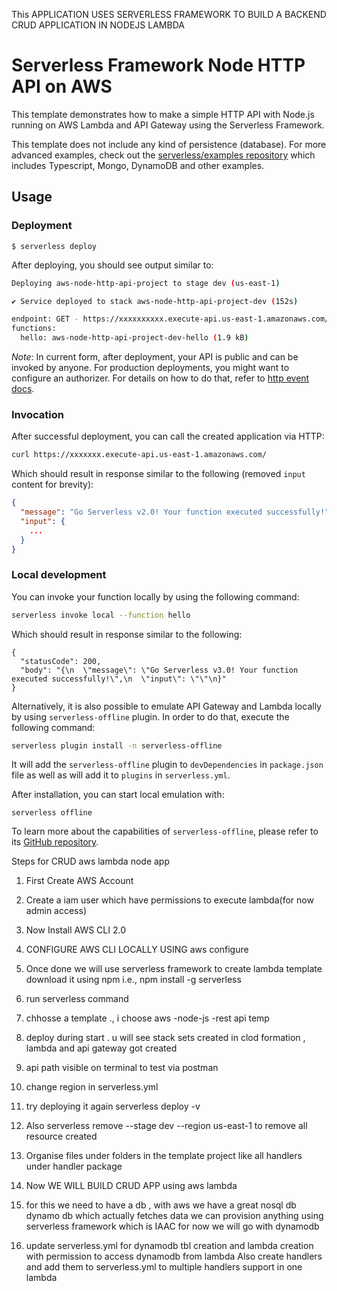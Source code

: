 







This APPLICATION USES SERVERLESS FRAMEWORK TO BUILD A BACKEND CRUD APPLICATION IN NODEJS LAMBDA 



<!--
title: 'AWS Simple HTTP Endpoint example in NodeJS'
description: 'This template demonstrates how to make a simple HTTP API with Node.js running on AWS Lambda and API Gateway using the Serverless Framework.'
layout: Doc
framework: v3
platform: AWS
language: nodeJS
authorLink: 'https://github.com/serverless'
authorName: 'Serverless, inc.'
authorAvatar: 'https://avatars1.githubusercontent.com/u/13742415?s=200&v=4'
-->

# Serverless Framework Node HTTP API on AWS

This template demonstrates how to make a simple HTTP API with Node.js running on AWS Lambda and API Gateway using the Serverless Framework.

This template does not include any kind of persistence (database). For more advanced examples, check out the [serverless/examples repository](https://github.com/serverless/examples/) which includes Typescript, Mongo, DynamoDB and other examples.

## Usage

### Deployment

```
$ serverless deploy
```

After deploying, you should see output similar to:

```bash
Deploying aws-node-http-api-project to stage dev (us-east-1)

✔ Service deployed to stack aws-node-http-api-project-dev (152s)

endpoint: GET - https://xxxxxxxxxx.execute-api.us-east-1.amazonaws.com/
functions:
  hello: aws-node-http-api-project-dev-hello (1.9 kB)
```

_Note_: In current form, after deployment, your API is public and can be invoked by anyone. For production deployments, you might want to configure an authorizer. For details on how to do that, refer to [http event docs](https://www.serverless.com/framework/docs/providers/aws/events/apigateway/).

### Invocation

After successful deployment, you can call the created application via HTTP:

```bash
curl https://xxxxxxx.execute-api.us-east-1.amazonaws.com/
```

Which should result in response similar to the following (removed `input` content for brevity):

```json
{
  "message": "Go Serverless v2.0! Your function executed successfully!",
  "input": {
    ...
  }
}
```

### Local development

You can invoke your function locally by using the following command:

```bash
serverless invoke local --function hello
```

Which should result in response similar to the following:

```
{
  "statusCode": 200,
  "body": "{\n  \"message\": \"Go Serverless v3.0! Your function executed successfully!\",\n  \"input\": \"\"\n}"
}
```


Alternatively, it is also possible to emulate API Gateway and Lambda locally by using `serverless-offline` plugin. In order to do that, execute the following command:

```bash
serverless plugin install -n serverless-offline
```

It will add the `serverless-offline` plugin to `devDependencies` in `package.json` file as well as will add it to `plugins` in `serverless.yml`.

After installation, you can start local emulation with:

```
serverless offline
```

To learn more about the capabilities of `serverless-offline`, please refer to its [GitHub repository](https://github.com/dherault/serverless-offline).






Steps for CRUD aws lambda node app



1. First Create AWS Account 

2. Create a iam user which have permissions to execute lambda(for now admin access)

3. Now Install AWS CLI 2.0

4. CONFIGURE AWS CLI LOCALLY USING aws configure

5. Once done we will use serverless framework to create lambda template download it using npm i.e., npm install -g serverless

6. run serverless command

7. chhosse a template ., i choose aws -node-js -rest api temp

8. deploy during start . u will see stack sets created in clod formation , lambda and api gateway got created

9. api path visible on terminal to test via postman 


10. change region in serverless.yml 

11. try deploying it again serverless deploy -v

12. Also serverless remove --stage dev --region us-east-1 to remove all resource created 

13. Organise files under folders in the template project like all handlers under handler package

14. Now WE WILL BUILD CRUD APP using aws lambda 

5. for this we need to have a db , with aws we have a great nosql db dynamo db which actually fetches data 
we can provision anything using serverless framework which is IAAC for now we will go with dynamodb 

16. update serverless.yml for dynamodb tbl creation and lambda creation 
with permission to access dynamodb from lambda 
Also create handlers and add them to serverless.yml to multiple handlers support in one lambda 
